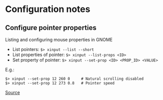 # Configuration notes

## Configure pointer properties

Listing and configuring mouse properties in GNOME

- List pointers: `$> xinput --list --short`
- List properties of pointer: `$> xinput --list-props <ID>`
- Set property of pointer: `$> xinput --set-prop <ID> <PROP_ID> <VALUE>`

E.g.:
```
$> xinput --set-prop 12 260 0     # Natural scrolling disabled
$> xinput --set-prop 12 273 0.8   # Pointer speed
```
[Source](https://askubuntu.com/a/208230)

